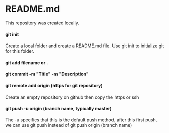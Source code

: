 # README.md

This repository was created locally.

#### git init

Create a local folder and create a README.md file.
Use git init to initialize git for this folder.

#### git add filename or .

#### git commit -m "Title" -m "Description"

#### git remote add origin (https for git repository)

Create an empty repository on github then copy the https or ssh

#### git push -u origin (branch name, typically master)

The -u specifies that this is the default push method, after this first push, we can use git push instead of git push origin (branch name)